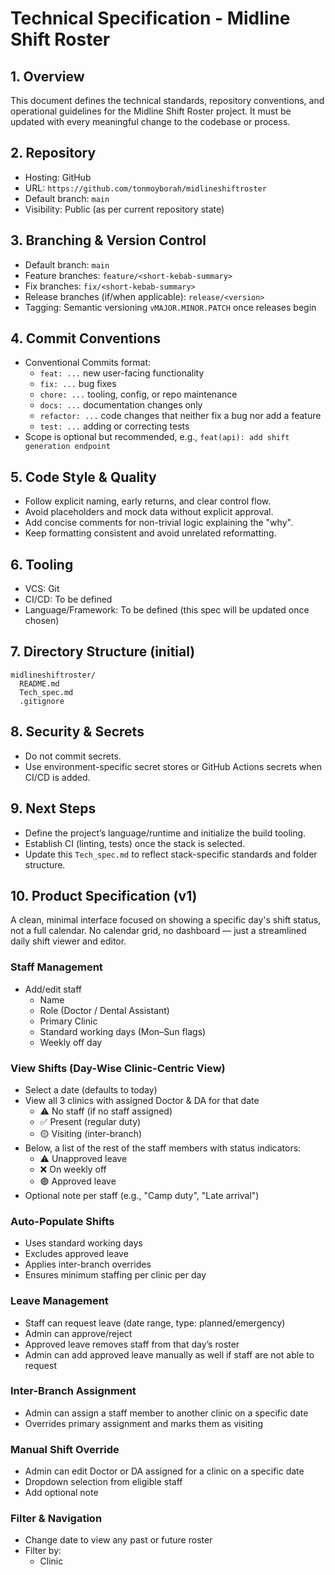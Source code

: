 # Technical Specification - Midline Shift Roster

## 1. Overview
This document defines the technical standards, repository conventions, and operational guidelines for the Midline Shift Roster project. It must be updated with every meaningful change to the codebase or process.

## 2. Repository
- Hosting: GitHub
- URL: `https://github.com/tonmoyborah/midlineshiftroster`
- Default branch: `main`
- Visibility: Public (as per current repository state)

## 3. Branching & Version Control
- Default branch: `main`
- Feature branches: `feature/<short-kebab-summary>`
- Fix branches: `fix/<short-kebab-summary>`
- Release branches (if/when applicable): `release/<version>`
- Tagging: Semantic versioning `vMAJOR.MINOR.PATCH` once releases begin

## 4. Commit Conventions
- Conventional Commits format:
  - `feat: ...` new user-facing functionality
  - `fix: ...` bug fixes
  - `chore: ...` tooling, config, or repo maintenance
  - `docs: ...` documentation changes only
  - `refactor: ...` code changes that neither fix a bug nor add a feature
  - `test: ...` adding or correcting tests
- Scope is optional but recommended, e.g., `feat(api): add shift generation endpoint`

## 5. Code Style & Quality
- Follow explicit naming, early returns, and clear control flow.
- Avoid placeholders and mock data without explicit approval.
- Add concise comments for non-trivial logic explaining the "why".
- Keep formatting consistent and avoid unrelated reformatting.

## 6. Tooling
- VCS: Git
- CI/CD: To be defined
- Language/Framework: To be defined (this spec will be updated once chosen)

## 7. Directory Structure (initial)
```
midlineshiftroster/
  README.md
  Tech_spec.md
  .gitignore
```

## 8. Security & Secrets
- Do not commit secrets.
- Use environment-specific secret stores or GitHub Actions secrets when CI/CD is added.

## 9. Next Steps
- Define the project’s language/runtime and initialize the build tooling.
- Establish CI (linting, tests) once the stack is selected.
- Update this `Tech_spec.md` to reflect stack-specific standards and folder structure.

## 10. Product Specification (v1)

A clean, minimal interface focused on showing a specific day's shift status, not a full calendar. No calendar grid, no dashboard — just a streamlined daily shift viewer and editor.

### Staff Management
- Add/edit staff
  - Name
  - Role (Doctor / Dental Assistant)
  - Primary Clinic
  - Standard working days (Mon–Sun flags)
  - Weekly off day

### View Shifts (Day-Wise Clinic-Centric View)
- Select a date (defaults to today)
- View all 3 clinics with assigned Doctor & DA for that date
  - ⚠️ No staff (if no staff assigned)
  - ✅ Present (regular duty)
  - 🟡 Visiting (inter-branch)
- Below, a list of the rest of the staff members with status indicators:
  - ⚠️ Unapproved leave
  - ❌ On weekly off
  - 🟣 Approved leave
- Optional note per staff (e.g., "Camp duty", "Late arrival")

### Auto-Populate Shifts
- Uses standard working days
- Excludes approved leave
- Applies inter-branch overrides
- Ensures minimum staffing per clinic per day

### Leave Management
- Staff can request leave (date range, type: planned/emergency)
- Admin can approve/reject
- Approved leave removes staff from that day’s roster
- Admin can add approved leave manually as well if staff are not able to request

### Inter-Branch Assignment
- Admin can assign a staff member to another clinic on a specific date
- Overrides primary assignment and marks them as visiting

### Manual Shift Override
- Admin can edit Doctor or DA assigned for a clinic on a specific date
- Dropdown selection from eligible staff
- Add optional note

### Filter & Navigation
- Change date to view any past or future roster
- Filter by:
  - Clinic 